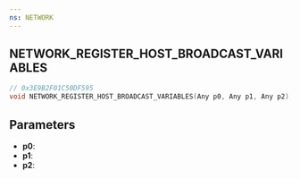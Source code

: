 ```yaml
---
ns: NETWORK
---
```

## NETWORK_REGISTER_HOST_BROADCAST_VARIABLES

```c
// 0x3E9B2F01C50DF595
void NETWORK_REGISTER_HOST_BROADCAST_VARIABLES(Any p0, Any p1, Any p2);
```

## Parameters
* **p0**:
* **p1**:
* **p2**:
